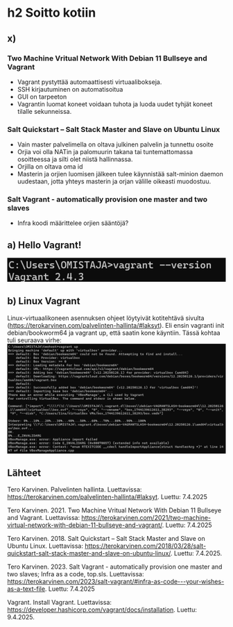 # h2 Soitto kotiin
## x)
### Two Machine Vritual Network With Debian 11 Bullseye and Vagrant
- Vagrant pystyttää automaattisesti virtuaalibokseja.
- SSH kirjautuminen on automatisoitua
- GUI on tarpeeton
- Vagrantin luomat koneet voidaan tuhota ja luoda uudet tyhjät koneet tilalle sekunneissa.

### Salt Quickstart – Salt Stack Master and Slave on Ubuntu Linux
- Vain master palvelimella on oltava julkinen palvelin ja tunnettu osoite
- Orjia voi olla NATin ja palomuurin takana tai tuntemattomassa osoitteessa ja silti olet niistä hallinnassa.
- Orjilla on oltava oma id
- Masterin ja orjien luomisen jälkeen tulee käynnistää salt-minion daemon uudestaan, jotta yhteys masterin ja orjan välille oikeasti muodostuu.

### Salt Vagrant - automatically provision one master and two slaves
- Infra koodi määrittelee orjien sääntöjä?

## a) Hello Vagrant!
![vagrant versio](https://github.com/samulinen/palvelintenhallinta/blob/488390c950e20c71eddee368cfc9b5052abe823b/vagrant_versio.png)

## b) Linux Vagrant
Linux-virtuaalikoneen asennuksen ohjeet löytyivät kotitehtävä sivulta (https://terokarvinen.com/palvelinten-hallinta/#laksyt). Eli ensin vagranti init debian/bookworm64 ja vagrant up, että saatin kone käyntiin. Tässä kohtaa tuli seuraava virhe:
![virhekoodi](https://github.com/samulinen/palvelintenhallinta/blob/92946764ebbfa579d40b32b3d54438f9597f1f3c/vagrantup_virhe.png)


## Lähteet
Tero Karvinen. Palvelinten hallinta. Luettavissa: https://terokarvinen.com/palvelinten-hallinta/#laksyt. Luettu: 7.4.2025

Tero Karvinen. 2021. Two Machine Vritual Network With Debian 11 Bullseye and Vagrant. Luettavissa: https://terokarvinen.com/2021/two-machine-virtual-network-with-debian-11-bullseye-and-vagrant/. Luettu: 7.4.2025

Tero Karvinen. 2018. Salt Quickstart – Salt Stack Master and Slave on Ubuntu Linux. Luettavissa: https://terokarvinen.com/2018/03/28/salt-quickstart-salt-stack-master-and-slave-on-ubuntu-linux/. Luettu: 7.4.2025.

Tero Karvinen. 2023. Salt Vagrant - automatically provision one master and two slaves; Infra as a code, top.sls. Luettavissa: https://terokarvinen.com/2023/salt-vagrant/#infra-as-code---your-wishes-as-a-text-file. Luettu: 7.4.2025

Vagrant. Install Vagrant. Luettavissa: https://developer.hashicorp.com/vagrant/docs/installation. Luettu: 9.4.2025.
